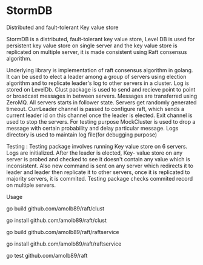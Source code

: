 StormDB
====

Distributed and fault-tolerant Key value store

StormDB is a distributed, fault-tolerant key value store, Level DB is used for persistent key value store on single server and the key value store is replicated on multiple server, it is made consistent using Raft consensus algorithm. 

Underlying library is implementation of raft consensus algorithm in golang. It can be used to elect a leader among a group of servers using election algorithm and to replicate leader's log to other servers in a cluster. Log is stored on LevelDb. Clust package is used to send and recieve point to point or broadcast messages in between servers. Messages are transferred using ZeroMQ. All servers starts in follower state. Servers get randomly generated timeout. CurrLeader channel is passed to configure raft, which sends a current leader id on this channel once the leader is elected. Exit channel is used to stop the servers. For testing purpose MockCluster is used to drop a message with certain probability and delay particular message. Logs directory is used to maintain log file(for debugging purpose)

Testing :
Testing package involves running Key value store on 6 servers. Logs are initialized. After the leader is elected, Key- value store on any server is probed and checked to see it doesn't contain any value which is inconsistent. Also new command is sent on any server which redirects it to leader and leader then replicate it to other servers, once it is replicated to majority servers, it is commited. Testing package checks commited record on multiple servers. 

Usage

go build github.com/amolb89/raft/clust

go install github.com/amolb89/raft/clust

go build github.com/amolb89/raft/raftservice

go install github.com/amolb89/raft/raftservice

go test github.com/amolb89/raft

